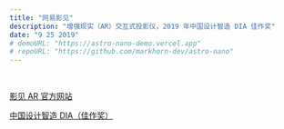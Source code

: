 ```yaml
---
title: "网易影见"
description: "增强现实（AR）交互式投影仪，2019 年中国设计智造 DIA 佳作奖"
date: "9 25 2019"
# demoURL: "https://astro-nano-demo.vercel.app"
# repoURL: "https://github.com/markhorn-dev/astro-nano"
---
```


<image src="">
<image src="">

[影见 AR 官方网站](https://ar.163.com/yingjian)


[中国设计智造 DIA（佳作奖）](https://www.di-award.org/collections/detail/483.html?page_size%3D1000%26page%3D1%26year%3D2019%26award_type%3D4%26award_group%3D1%26category_id%3D299)


